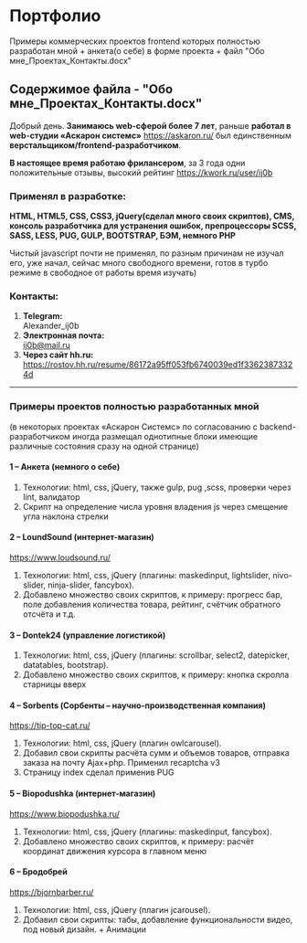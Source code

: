 # Портфолио
Примеры коммерческих проектов frontend которых полностью разработан мной + анкета(о себе) в форме проекта + файл "Обо мне_Проектах_Контакты.docx"

## Содержимое файла - "Обо мне_Проектах_Контакты.docx"

Добрый день.
__Занимаюсь web-сферой более 7 лет__, раньше __работал в web-студии «Аскарон системс»__ https://askaron.ru/ был единственным __верстальщиком/frontend-разработчиком__. 

__В настоящее время работаю фрилансером__, за 3 года одни положительные отзывы, высокий рейтинг https://kwork.ru/user/ij0b

### Применял в разработке:
__HTML, HTML5, CSS, CSS3, jQuery(сделал много своих скриптов), CMS, консоль разработчика для устранения ошибок, препроцессоры SCSS, SASS, LESS, PUG, GULP, BOOTSTRAP, БЭМ, немного PHP__

Чистый javascript почти не применял, по разным причинам не изучал его, уже начал, сейчас много свободного времени, готов в турбо режиме в свободное от работы время изучать)

### Контакты:
1. **Telegram:**  
Alexander_ij0b
2. **Электронная почта:**  
ij0b@mail.ru
3. **Через сайт hh.ru:**  
https://rostov.hh.ru/resume/86172a95ff053fb6740039ed1f33623873324d

---

### Примеры проектов полностью разработанных мной
(в некоторых проектах «Аскарон Системс» по согласованию с backend-разработчиком иногда размещал однотипные блоки имеющие различные состояния сразу на одной странице)
#### 1 – Анкета (немного о себе)
1. Технологии: html, css, jQuery, также gulp, pug ,scss, проверки через lint, валидатор
2. Скрипт на определение числа уровня владения js через смещение угла наклона стрелки

#### 2 – LoundSound (интернет-магазин)
https://www.loudsound.ru/
1. Технологии: html, css, jQuery (плагины: maskedinput, lightslider, nivo-slider, ninja-slider, fancybox).
2. Добавлено множество своих скриптов, к примеру: прогресс бар, поле добавления количества товара, рейтинг, счётчик обратного отсчёта и т.д.

#### 3 – Dontek24 (управление логистикой)
1. Технологии: html, css, jQuery (плагины: scrollbar, select2, datepicker, datatables, bootstrap).
2. Добавлено множество своих скриптов, к примеру: кнопка скролла старницы вверх

#### 4 – Sorbents (Сорбенты – научно-производственная компания)
https://tip-top-cat.ru/
1. Технологии: html, css, jQuery (плагин owlcarousel).
2. Добавил свои скрипты расчёта сумм и объемов товаров, отправка заказа на почту Ajax+php. Применил recaptcha v3
3. Страницу index сделал применив PUG

####  5 – Biopodushka (интернет-магазин)
https://www.biopodushka.ru/
1. Технологии: html, css, jQuery (плагины: maskedinput, fancybox).
2. Добавлено множество своих скриптов, к примеру: расчёт координат движения курсора в главном меню

####  6 – Бродобрей
https://bjornbarber.ru/
1. Технологии: html, css, jQuery (плагин jcarousel). 
2. Добавил свои скрипты: табы, добавление функциональности видео, под новый дизайн. + Анимации
